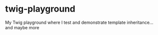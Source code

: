 twig-playground
===============

My Twig playground where I test and demonstrate template inheritance... and maybe more
